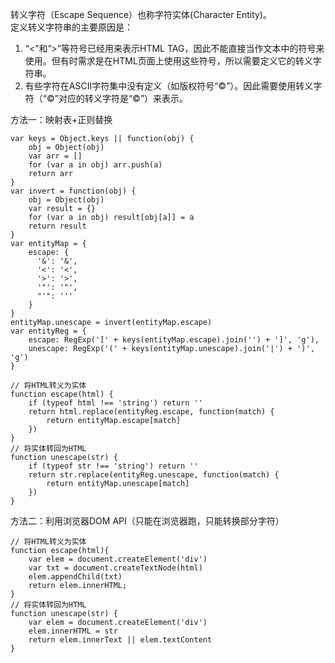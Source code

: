转义字符（Escape Sequence）也称字符实体(Character Entity)。  
定义转义字符串的主要原因是：
1. “<”和“>”等符号已经用来表示HTML TAG，因此不能直接当作文本中的符号来使用。但有时需求是在HTML页面上使用这些符号，所以需要定义它的转义字符串。
1. 有些字符在ASCII字符集中没有定义（如版权符号“©”）。因此需要使用转义字符（“©”对应的转义字符是“&copy;”）来表示。

方法一：映射表+正则替换
```
var keys = Object.keys || function(obj) {
    obj = Object(obj)
    var arr = []   
    for (var a in obj) arr.push(a)
    return arr
}
var invert = function(obj) {
    obj = Object(obj)
    var result = {}
    for (var a in obj) result[obj[a]] = a
    return result
}
var entityMap = {
    escape: {
      '&': '&',
      '<': '<',
      '>': '>',
      '"': '"',
      "'": '''
    }
}
entityMap.unescape = invert(entityMap.escape)
var entityReg = {
    escape: RegExp('[' + keys(entityMap.escape).join('') + ']', 'g'),
    unescape: RegExp('(' + keys(entityMap.unescape).join('|') + ')', 'g')
}
 
// 将HTML转义为实体
function escape(html) {
    if (typeof html !== 'string') return ''
    return html.replace(entityReg.escape, function(match) {
        return entityMap.escape[match]
    })
}
// 将实体转回为HTML
function unescape(str) {
    if (typeof str !== 'string') return ''
    return str.replace(entityReg.unescape, function(match) {
        return entityMap.unescape[match]
    })   
}
```

方法二：利用浏览器DOM API（只能在浏览器跑，只能转换部分字符）
```
// 将HTML转义为实体
function escape(html){
    var elem = document.createElement('div')
    var txt = document.createTextNode(html)
    elem.appendChild(txt)
    return elem.innerHTML;
}
// 将实体转回为HTML
function unescape(str) {
    var elem = document.createElement('div')
    elem.innerHTML = str
    return elem.innerText || elem.textContent
}
```

